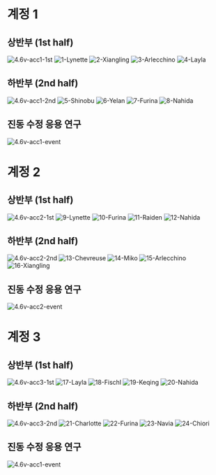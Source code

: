 # 계정 1
## 상반부 (1st half)
![4.6v-acc1-1st](./images/4.6v-acc1-1st.PNG)
![1-Lynette](./images/01-Lynette.png)
![2-Xiangling](./images/02-Xiangling.png)
![3-Arlecchino](./images/03-Arlecchino.png)
![4-Layla](./images/04-Layla.png)

</hr>

## 하반부 (2nd half)
![4.6v-acc1-2nd](./images/4.6v-acc1-2nd.PNG)
![5-Shinobu](./images/05-Shinobu.png)
![6-Yelan](./images/06-Yelan.png)
![7-Furina](./images/07-Furina.png)
![8-Nahida](./images/08-Nahida.png)

</hr>

## 진동 수정 응용 연구
![4.6v-acc1-event](./images/4.6v-acc1-event.PNG)

</hr>

# 계정 2
## 상반부 (1st half)
![4.6v-acc2-1st](./images/4.6v-acc2-1st.PNG)
![9-Lynette](./images/09-Lynette.png)
![10-Furina](./images/10-Furina.png)
![11-Raiden](./images/11-Raiden.png)
![12-Nahida](./images/12-Nahida.png)

</hr>

## 하반부 (2nd half)
![4.6v-acc2-2nd](./images/4.6v-acc2-2nd.PNG)
![13-Chevreuse](./images/13-Chevreuse.png)
![14-Miko](./images/14-Miko.png)
![15-Arlecchino](./images/15-Arlecchino.png)
![16-Xiangling](./images/16-Xiangling.png)

</hr>

## 진동 수정 응용 연구
![4.6v-acc2-event](./images/4.6v-acc2-event.PNG)

</hr>

# 계정 3
## 상반부 (1st half)
![4.6v-acc3-1st](./images/4.6v-acc3-1st.PNG)
![17-Layla](./images/17-Layla.png)
![18-Fischl](./images/18-Fischl.png)
![19-Keqing](./images/19-Keqing.png)
![20-Nahida](./images/20-Nahida.png)

</hr>

## 하반부 (2nd half)
![4.6v-acc3-2nd](./images/4.6v-acc3-2nd.PNG)
![21-Charlotte](./images/21-Charlotte.png)
![22-Furina](./images/22-Furina.png)
![23-Navia](./images/23-Navia.png)
![24-Chiori](./images/24-Chiori.png)

</hr>

## 진동 수정 응용 연구
![4.6v-acc1-event](./images/4.6v-acc3-event.PNG)
